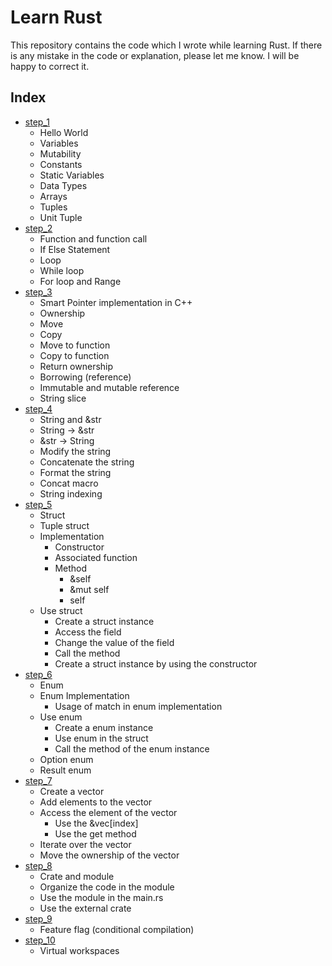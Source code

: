 # Learn Rust

This repository contains the code which I wrote while learning Rust. If there is any mistake in the code or explanation, please let me know. I will be happy to correct it.

## Index

- [step_1](step_1)
    - Hello World
    - Variables
    - Mutability
    - Constants
    - Static Variables
    - Data Types
    - Arrays
    - Tuples
    - Unit Tuple
- [step_2](step_2)
    - Function and function call
    - If Else Statement
    - Loop
    - While loop
    - For loop and Range
- [step_3](step_3)
    - Smart Pointer implementation in C++
    - Ownership
    - Move
    - Copy
    - Move to function
    - Copy to function
    - Return ownership
    - Borrowing (reference)
    - Immutable and mutable reference
    - String slice
- [step_4](step_4)
    - String and &str
    - String -> &str
    - &str -> String
    - Modify the string
    - Concatenate the string
    - Format the string
    - Concat macro
    - String indexing
- [step_5](step_5)
    - Struct
    - Tuple struct
    - Implementation
        - Constructor
        - Associated function
        - Method
            - &self
            - &mut self
            - self
    - Use struct
        - Create a struct instance
        - Access the field
        - Change the value of the field
        - Call the method
        - Create a struct instance by using the constructor
- [step_6](step_6)
    - Enum
    - Enum Implementation
        - Usage of match in enum implementation
    - Use enum
        - Create a enum instance
        - Use enum in the struct
        - Call the method of the enum instance
    - Option enum
    - Result enum
- [step_7](step_7)
    - Create a vector 
    - Add elements to the vector
    - Access the element of the vector
        - Use the &vec[index]
        - Use the get method
    - Iterate over the vector
    - Move the ownership of the vector
- [step_8](step_8)
    - Crate and module
    - Organize the code in the module
    - Use the module in the main.rs
    - Use the external crate
- [step_9](step_9)
    - Feature flag (conditional compilation)
- [step_10](step_10)
    - Virtual workspaces
